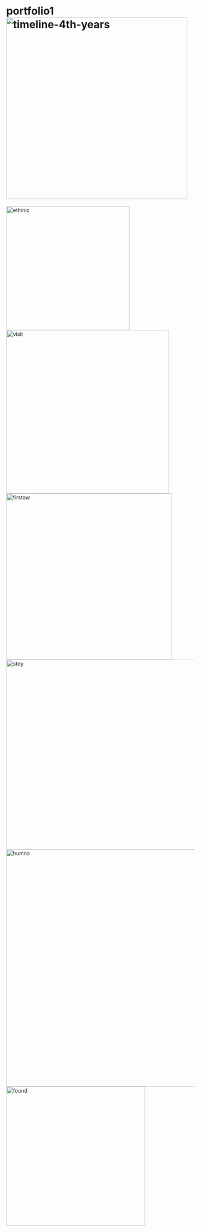 # portfolio1<img width="484" alt="timeline-4th-years" src="https://user-images.githubusercontent.com/71789479/163712270-e26fd67e-5c9c-4ecb-be43-9a985cc7ecb3.png">
<img width="330" alt="ethinic" src="https://user-images.githubusercontent.com/71789479/163712474-a34c9e6c-cb7b-41ac-933b-e8bc75f50261.png">

<img width="435" alt="visit" src="https://user-images.githubusercontent.com/71789479/163712522-cb426b33-9ba5-48fa-9b75-259c1089309b.png">
<img width="443" alt="firstow" src="https://user-images.githubusercontent.com/71789479/163713302-b29ec9d2-fa70-44bb-890a-c0bbe2eb5653.png">
<img width="505" alt="stoy" src="https://user-images.githubusercontent.com/71789479/163713415-2f6db221-0a3d-427d-9c1f-85d64c2b1f1a.png">
<img width="632" alt="humna" src="https://user-images.githubusercontent.com/71789479/163713644-8d86333d-7f45-44d5-8463-8a204c6b85ca.png">
<img width="371" alt="found" src="https://user-images.githubusercontent.com/71789479/163725290-3532a7fc-dc37-431c-8ffb-e4030971750b.png">
